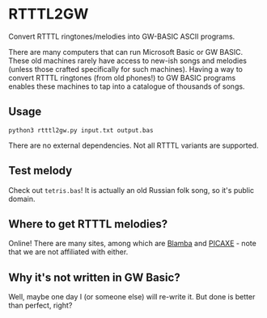 # RTTTL2GW
Convert RTTTL ringtones/melodies into GW-BASIC ASCII programs.

There are many computers that can run Microsoft Basic or GW BASIC. These old machines rarely
have access to new-ish songs and melodies (unless those crafted specifically for such machines).
Having a way to convert RTTTL ringtones (from old phones!) to GW BASIC programs enables these machines
to tap into a catalogue of thousands of songs.

## Usage
`python3 rtttl2gw.py input.txt output.bas`

There are no external dependencies. Not all RTTTL variants are supported.

## Test melody
Check out `tetris.bas`! It is actually an old Russian folk song, so it's public domain.

## Where to get RTTTL melodies?
Online! There are many sites, among which are [Blamba](https://blamba.de/rtttl/) and [PICAXE](https://picaxe.com/rtttl-ringtones-for-tune-command/) - note that we are not affiliated with either.

## Why it's not written in GW Basic?
Well, maybe one day I (or someone else) will re-write it. But done is better than perfect, right?

